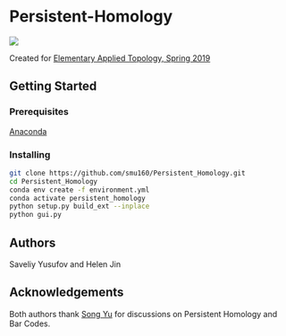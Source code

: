 # Persistent-Homology

<img src="https://media.giphy.com/media/lz65baGz2kkhx67p14/giphy.gif"/>

Created for [Elementary Applied Topology, Spring 2019](http://math.columbia.edu/~syu/s19-eat.html)

## Getting Started

### Prerequisites

[Anaconda](https://docs.anaconda.com/anaconda/install/)

### Installing

```Bash
git clone https://github.com/smu160/Persistent_Homology.git
cd Persistent_Homology
conda env create -f environment.yml
conda activate persistent_homology
python setup.py build_ext --inplace
python gui.py
```

## Authors

Saveliy Yusufov and Helen Jin

## Acknowledgements

Both authors thank [Song Yu](http://math.columbia.edu/~syu/index.html) for
discussions on Persistent Homology and Bar Codes.
